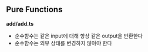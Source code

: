 ## Pure Functions

**add/add.ts**

- 순수함수는 같은 input에 대해 항상 같은 output을 반환한다
- 순수함수는 외부 상태를 변경하지 않아야 한다
